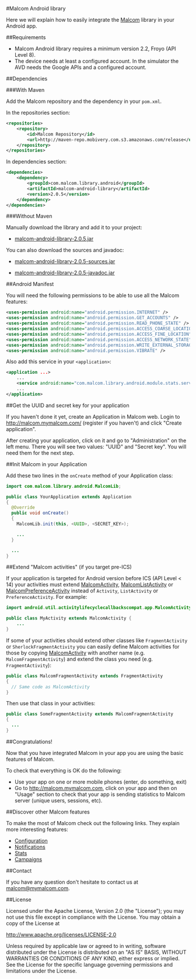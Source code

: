 #Malcom Android library

Here we will explain how to easily integrate the [Malcom](http://www.mymalcom.com) library in your Android app.


##Requirements

- Malcom Android library requires a minimum version 2.2, Froyo (API Level 8).
- The device needs at least a configured account. In the simulator the AVD needs the Google APIs and a configured account.


##Dependencies

###With Maven

Add the Malcom repository and the dependency in your `pom.xml`.

In the repositories section:

```xml
<repositories>
	<repository>
		<id>Malcom Repository</id>
		<url>http://maven-repo.mobivery.com.s3.amazonaws.com/release</url>
	</repository>
</repositories>
```

In dependencies section:

```xml
<dependencies>
 	<dependency>
		<groupId>com.malcom.library.android</groupId>
		<artifactId>malcom-android-library</artifactId>
		<version>2.0.5</version>
	</dependency>
</dependencies>
```

###Without Maven

Manually download the library and add it to your project:

- [malcom-android-library-2.0.5.jar](http://maven-repo.mobivery.com.s3.amazonaws.com/release/com/malcom/library/android/malcom-android-library/2.0.5/malcom-android-library-2.0.5.jar)

You can also download the sources and javadoc:

- [malcom-android-library-2.0.5-sources.jar](http://maven-repo.mobivery.com.s3.amazonaws.com/release/com/malcom/library/android/malcom-android-library/2.0.5/malcom-android-library-2.0.5-sources.jar)

- [malcom-android-library-2.0.5-javadoc.jar](http://maven-repo.mobivery.com.s3.amazonaws.com/release/com/malcom/library/android/malcom-android-library/2.0.5/malcom-android-library-2.0.5-javadoc.jar)


##Android Manifest

You will need the following permissions to be able to use all the Malcom features:

```xml
<uses-permission android:name="android.permission.INTERNET" />
<uses-permission android:name="android.permission.GET_ACCOUNTS" />
<uses-permission android:name="android.permission.READ_PHONE_STATE" />
<uses-permission android:name="android.permission.ACCESS_COARSE_LOCATION" />
<uses-permission android:name="android.permission.ACCESS_FINE_LOCATION" />
<uses-permission android:name="android.permission.ACCESS_NETWORK_STATE" />
<uses-permission android:name="android.permission.WRITE_EXTERNAL_STORAGE" />
<uses-permission android:name="android.permission.VIBRATE" />
```

Also add this service in your `<application>`:

```xml
<application ...>
    ...
    <service android:name="com.malcom.library.android.module.stats.services.PendingBeaconsDeliveryService"/>
    ...
</application>
```

##Get the UUID and secret key for your application

If you haven't done it yet, create an Application in Malcom web. Login to http://malcom.mymalcom.com/ (register if you haven't) and click "Create application".

After creating your application, click on it and go to "Administration" on the left menu. There you will see two values: "UUID" and "Secret key". You will need them for the next step.


##Init Malcom in your Application

Add these two lines in the `onCreate` method of your Application class:

```java
import com.malcom.library.android.MalcomLib;

public class YourApplication extends Application
{
  @Override
  public void onCreate()
  {
    MalcomLib.init(this, <UUID>, <SECRET_KEY>);

    ...
  }

  ...
}
```

##Extend "Malcom activities" (if you target pre-ICS)

If your application is targeted for Android version before ICS (API Level < 14) your activities must extend [MalcomActivity](src/main/java/android/util/activitylifecyclecallbackscompat/app/MalcomActivity.java), [MalcomListActivity](src/main/java/android/util/activitylifecyclecallbackscompat/app/MalcomListActivity.java) or [MalcomPreferenceActivity](src/main/java/android/util/activitylifecyclecallbackscompat/app/MalcomPreferenceActivity.java) instead of `Activity`, `ListActivity` or `PreferenceActivity`. For example:

```java
import android.util.activitylifecyclecallbackscompat.app.MalcomActivity;

public class MyActivity extends MalcomActivity {
    ...
}
```

If some of your activities should extend other classes like `FragmentActivity` or `SherlockFragmentActivity` you can easily define Malcom activities for those by copying [MalcomActivity](src/main/java/android/util/activitylifecyclecallbackscompat/app/MalcomActivity.java) with another name (e.g. `MalcomFragmentActivity`) and extend the class you need (e.g. `FragmentActivity`):

```java
public class MalcomFragmentActivity extends FragmentActivity
{
  // Same code as MalcomActivity
}
```

Then use that class in your activities:

```java
public class SomeFragmentActivity extends MalcomFragmentActivity
{
  ...
}
```

##Congratulations!

Now that you have integrated Malcom in your app you are using the basic features of Malcom.

To check that everything is OK do the following:

* Use your app on one or more mobile phones (enter, do something, exit)
* Go to http://malcom.mymalcom.com, click on your app and then on "Usage" section to check that your app is sending statistics to Malcom server (unique users, sessions, etc).

##Discover other Malcom features

To make the most of Malcom check out the following links. They explain more interesting features:

* [Configuration](doc/Configuration.md)
* [Notifications](doc/Notifications.md)
* [Stats](doc/Stats.md)
* [Campaigns](doc/Campaigns.md)

##Contact

If you have any question don't hesitate to contact us at [malcom@mymalcom.com](mailto:malcom@mymalcom.com).


##License

Licensed under the Apache License, Version 2.0 (the "License");
you may not use this file except in compliance with the License.
You may obtain a copy of the License at

http://www.apache.org/licenses/LICENSE-2.0

Unless required by applicable law or agreed to in writing, software
distributed under the License is distributed on an "AS IS" BASIS,
WITHOUT WARRANTIES OR CONDITIONS OF ANY KIND, either express or implied.
See the License for the specific language governing permissions and
limitations under the License.
